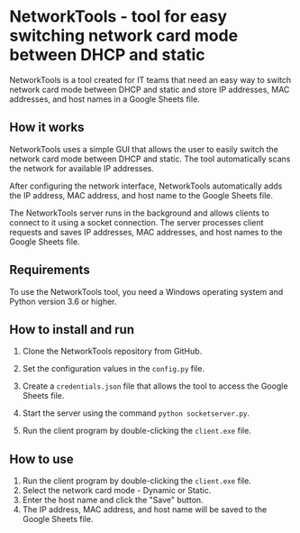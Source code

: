 # NetworkTools - tool for easy switching network card mode between DHCP and static

NetworkTools is a tool created for IT teams that need an easy way to switch network card mode between DHCP and static and store IP addresses, MAC addresses, and host names in a Google Sheets file.

## How it works

NetworkTools uses a simple GUI that allows the user to easily switch the network card mode between DHCP and static. The tool automatically scans the network for available IP addresses.

After configuring the network interface, NetworkTools automatically adds the IP address, MAC address, and host name to the Google Sheets file.

The NetworkTools server runs in the background and allows clients to connect to it using a socket connection. The server processes client requests and saves IP addresses, MAC addresses, and host names to the Google Sheets file.

## Requirements

To use the NetworkTools tool, you need a Windows operating system and Python version 3.6 or higher.

## How to install and run

1. Clone the NetworkTools repository from GitHub.


2. Set the configuration values in the `config.py` file.

4. Create a `credentials.json` file that allows the tool to access the Google Sheets file.

5. Start the server using the command `python socketserver.py`.

6. Run the client program by double-clicking the `client.exe` file.

## How to use

1. Run the client program by double-clicking the `client.exe` file.
2. Select the network card mode - Dynamic or Static.
3. Enter the host name and click the "Save" button.
4. The IP address, MAC address, and host name will be saved to the Google Sheets file.
